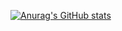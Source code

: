 
[![Anurag's GitHub stats](https://github-readme-stats.vercel.app/api?username=iamironman1233)](https://github.com/anuraghazra/github-readme-stats)
